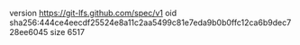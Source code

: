 version https://git-lfs.github.com/spec/v1
oid sha256:444ce4eecdf25524e8a11c2aa5499c81e7eda9b0b0ffc12ca6b9dec728ee6045
size 6517
